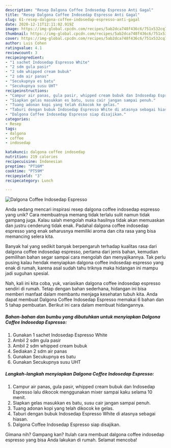 ```yaml
---
description: "Resep Dalgona Coffee Indosedap Espresso Anti Gagal"
title: "Resep Dalgona Coffee Indosedap Espresso Anti Gagal"
slug: 61-resep-dalgona-coffee-indosedap-espresso-anti-gagal
date: 2020-12-11T12:11:02.919Z
image: https://img-global.cpcdn.com/recipes/5ab2dca748f436c6/751x532cq70/dalgona-coffee-indosedap-espresso-foto-resep-utama.jpg
thumbnail: https://img-global.cpcdn.com/recipes/5ab2dca748f436c6/751x532cq70/dalgona-coffee-indosedap-espresso-foto-resep-utama.jpg
cover: https://img-global.cpcdn.com/recipes/5ab2dca748f436c6/751x532cq70/dalgona-coffee-indosedap-espresso-foto-resep-utama.jpg
author: Luis Cohen
ratingvalue: 4.1
reviewcount: 3
recipeingredient:
- "1 sachet Indosedap Espresso White"
- "2 sdm gula pasir"
- "2 sdm whipped cream bubuk"
- "2 sdm air panas"
- "Secukupnya es batu"
- "Secukupnya susu UHT"
recipeinstructions:
- "Campur air panas, gula pasir, whipped cream bubuk dan Indosedap Espresso lalu dikocok menggunakan mixer sampai kaku selama 10 menit."
- "Siapkan gelas masukkan es batu, susu cair jangan sampai penuh."
- "Tuang adonan kopi yang telah dikocok ke gelas."
- "Taburi dengan bubuk Indosedap Espresso White di atasnya sebagai hiasan."
- "Dalgona Coffee Indosedap Espresso siap disajikan."
categories:
- Resep
tags:
- dalgona
- coffee
- indosedap

katakunci: dalgona coffee indosedap 
nutrition: 219 calories
recipecuisine: Indonesian
preptime: "PT16M"
cooktime: "PT59M"
recipeyield: "3"
recipecategory: Lunch

---
```



![Dalgona Coffee Indosedap Espresso](https://img-global.cpcdn.com/recipes/5ab2dca748f436c6/751x532cq70/dalgona-coffee-indosedap-espresso-foto-resep-utama.jpg)

Anda sedang mencari inspirasi resep dalgona coffee indosedap espresso yang unik? Cara membuatnya memang tidak terlalu sulit namun tidak gampang juga. Kalau salah mengolah maka hasilnya tidak akan memuaskan dan justru cenderung tidak enak. Padahal dalgona coffee indosedap espresso yang enak seharusnya memiliki aroma dan cita rasa yang bisa memancing selera kita.



Banyak hal yang sedikit banyak berpengaruh terhadap kualitas rasa dari dalgona coffee indosedap espresso, pertama dari jenis bahan, kemudian pemilihan bahan segar sampai cara mengolah dan menyajikannya. Tak perlu pusing kalau hendak menyiapkan dalgona coffee indosedap espresso yang enak di rumah, karena asal sudah tahu triknya maka hidangan ini mampu jadi suguhan spesial.


Nah, kali ini kita coba, yuk, variasikan dalgona coffee indosedap espresso sendiri di rumah. Tetap dengan bahan sederhana, hidangan ini bisa memberi manfaat dalam membantu menjaga kesehatan tubuh kita. Anda dapat membuat Dalgona Coffee Indosedap Espresso memakai 6 bahan dan 5 tahap pembuatan. Berikut ini cara dalam membuat hidangannya.

<!--inarticleads1-->

##### Bahan-bahan dan bumbu yang dibutuhkan untuk menyiapkan Dalgona Coffee Indosedap Espresso:

1. Gunakan 1 sachet Indosedap Espresso White
1. Ambil 2 sdm gula pasir
1. Ambil 2 sdm whipped cream bubuk
1. Sediakan 2 sdm air panas
1. Gunakan Secukupnya es batu
1. Gunakan Secukupnya susu UHT




<!--inarticleads2-->

##### Langkah-langkah menyiapkan Dalgona Coffee Indosedap Espresso:

1. Campur air panas, gula pasir, whipped cream bubuk dan Indosedap Espresso lalu dikocok menggunakan mixer sampai kaku selama 10 menit.
1. Siapkan gelas masukkan es batu, susu cair jangan sampai penuh.
1. Tuang adonan kopi yang telah dikocok ke gelas.
1. Taburi dengan bubuk Indosedap Espresso White di atasnya sebagai hiasan.
1. Dalgona Coffee Indosedap Espresso siap disajikan.




Gimana nih? Gampang kan? Itulah cara membuat dalgona coffee indosedap espresso yang bisa Anda lakukan di rumah. Selamat mencoba!
